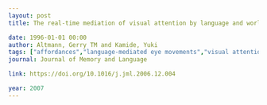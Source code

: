 ```yaml
---
layout: post
title: The real-time mediation of visual attention by language and world knowledge - Linking anticipatory (and other) eye movements to linguistic processing

date: 1996-01-01 00:00
author: Altmann, Gerry TM and Kamide, Yuki
tags: ["affordances","language-mediated eye movements","visual attention"]
journal: Journal of Memory and Language

link: https://doi.org/10.1016/j.jml.2006.12.004

year: 2007
---
```



